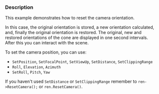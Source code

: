 ### Description

This example demonstrates how to reset the camera orientation.

In this case, the original orientation is stored, a new orientation calculated, and, finally the original orientation is restored. The original, new and restored orientations of the cone are displayed in one second intervals. After this you can interact with the scene.

To set the camera position, you can use:

- `SetPosition`, `SetFocalPoint`, `SetViewUp`, `SetDistance`, `SetClippingRange`
- `Roll`, `Elevation`, `Azimuth`
- `SetRoll`, `Pitch`, `Yaw`

If you haven't used  `SetDistance` or `SetClippingRange` remember to `ren->ResetCamera();` or `ren.ResetCamera()`.
